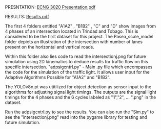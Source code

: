 PRESNTATION:
[ECNG 3020 Presentation.pdf](https://github.com/user-attachments/files/16570420/ECNG.3020.Presentation.pdf)

RESULTS:
[Results.pdf](https://github.com/user-attachments/files/16570421/Results.pdf)

The first 4 folders entitled "A1A2" , "B1B2" , "C" and "D" show images from 4 phases of an intersection located in Trindad and Tobago.
This is considered to be the first dataset for this project.
The Pasea_scale_model folder depicts an illustration of the intersection with number of lanes present on the horizontal and vertical roads.

Within this folder also lies code to read the intersectionj.png for future simulation using 2D kinematics to deduce results for traffic flow on this specific intersection.
"adpsigcntrl.py" - Main .py file which encompasses the code for the simulation of the traffic light. 
It allows user input for the Adaptive Algorithms Possible for "A1A2" and "B1B2".

The YOLOv8n.pt was utitilized for object detection as sensor input to the algorithms for adjusting signal light timings.
The outputs are the signal light timings for the 4 phases and the 6 cycles labeled as "1","2", ... ".png" in the dataset.

Run the adpsigcntrl.py to see the results.
You can also run the "Sim.py" to see the "intersectionj.png" read into the pygame library for testing and future simulation.

